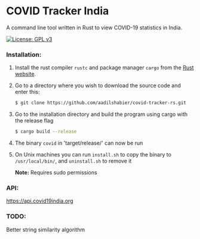 # COVID Tracker India

A command line tool written in Rust to view COVID-19 statistics in India.

[![License: GPL v3](https://img.shields.io/badge/License-GPLv3-blue.svg)](https://www.gnu.org/licenses/gpl-3.0)

### Installation:

1. Install the rust compiler `rustc` and package manager `cargo` from the [Rust website](https://www.rust-lang.org/tools/install).

1. Go to a directory where you wish to download the source code and enter this:

    ```bash
    $ git clone https://github.com/aadilshabier/covid-tracker-rs.git
    ```

1. Go to the installation directory and build the program using cargo with the release flag
    ```bash
    $ cargo build --release
    ```
1. The binary `covid` in 'target/release/' can now be run

1. On Unix machines you can run `install.sh` to copy the binary to `/usr/local/bin/`, and `uninstall.sh` to remove it

    __Note:__ Requires sudo permissions

### API:

https://api.covid19india.org

### TODO:

Better string similarity algorithm

